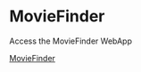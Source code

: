 # MovieFinder

Access the MovieFinder WebApp

[MovieFinder](https://maryam-dollet-moviefinder-app-j4g2cb.streamlit.app/)
